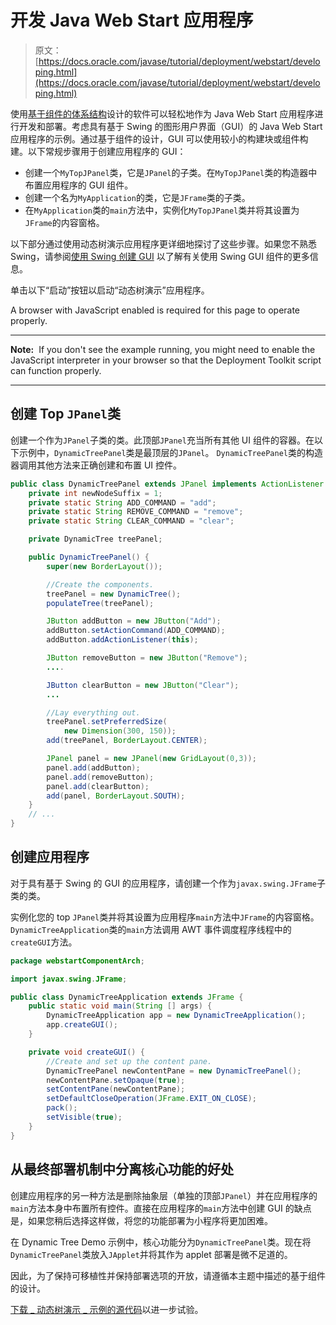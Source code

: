 # 开发 Java Web Start 应用程序

> 原文： [https://docs.oracle.com/javase/tutorial/deployment/webstart/developing.html](https://docs.oracle.com/javase/tutorial/deployment/webstart/developing.html)

使用[基于组件的体系结构](../index.html#componentBasedArch)设计的软件可以轻松地作为 Java Web Start 应用程序进行开发和部署。考虑具有基于 Swing 的图形用户界面（GUI）的 Java Web Start 应用程序的示例。通过基于组件的设计，GUI 可以使用较小的构建块或组件构建。以下常规步骤用于创建应用程序的 GUI：

*   创建一个`MyTopJPanel`类，它是`JPanel`的子类。在`MyTopJPanel`类的构造器中布置应用程序的 GUI 组件。
*   创建一个名为`MyApplication`的类，它是`JFrame`类的子类。
*   在`MyApplication`类的`main`方法中，实例化`MyTopJPanel`类并将其设置为`JFrame`的内容窗格。

以下部分通过使用动态树演示应用程序更详细地探讨了这些步骤。如果您不熟悉 Swing，请参阅[使用 Swing 创建 GUI](../../uiswing/index.html) 以了解有关使用 Swing GUI 组件的更多信息。

单击以下“启动”按钮以启动“动态树演示”应用程序。

<noscript>A browser with JavaScript enabled is required for this page to operate properly.</noscript>

* * *

**Note:**  If you don't see the example running, you might need to enable the JavaScript interpreter in your browser so that the Deployment Toolkit script can function properly.

* * *

## 创建 Top `JPanel`类

创建一个作为`JPanel`子类的类。此顶部`JPanel`充当所有其他 UI 组件的容器。在以下示例中，`DynamicTreePanel`类是最顶层的`JPanel`。 `DynamicTreePanel`类的构造器调用其他方法来正确创建和布置 UI 控件。

```java
public class DynamicTreePanel extends JPanel implements ActionListener {
    private int newNodeSuffix = 1;
    private static String ADD_COMMAND = "add";
    private static String REMOVE_COMMAND = "remove";
    private static String CLEAR_COMMAND = "clear";

    private DynamicTree treePanel;

    public DynamicTreePanel() {
        super(new BorderLayout());

        //Create the components.
        treePanel = new DynamicTree();
        populateTree(treePanel);

        JButton addButton = new JButton("Add");
        addButton.setActionCommand(ADD_COMMAND);
        addButton.addActionListener(this);

        JButton removeButton = new JButton("Remove");
        ....

        JButton clearButton = new JButton("Clear");
        ...

        //Lay everything out.
        treePanel.setPreferredSize(
            new Dimension(300, 150));
        add(treePanel, BorderLayout.CENTER);

        JPanel panel = new JPanel(new GridLayout(0,3));
        panel.add(addButton);
        panel.add(removeButton); 
        panel.add(clearButton);
        add(panel, BorderLayout.SOUTH);
    }
    // ...
}

```

## 创建应用程序

对于具有基于 Swing 的 GUI 的应用程序，请创建一个作为`javax.swing.JFrame`子类的类。

实例化您的 top `JPanel`类并将其设置为应用程序`main`方法中`JFrame`的内容窗格。 `DynamicTreeApplication`类的`main`方法调用 AWT 事件调度程序线程中的`createGUI`方法。

```java
package webstartComponentArch;

import javax.swing.JFrame;

public class DynamicTreeApplication extends JFrame {
    public static void main(String [] args) {
        DynamicTreeApplication app = new DynamicTreeApplication();
        app.createGUI();
    }

    private void createGUI() {
        //Create and set up the content pane.
        DynamicTreePanel newContentPane = new DynamicTreePanel();
        newContentPane.setOpaque(true); 
        setContentPane(newContentPane);
        setDefaultCloseOperation(JFrame.EXIT_ON_CLOSE);
        pack();
        setVisible(true);
    }    
}

```

## 从最终部署机制中分离核心功能的好处

创建应用程序的另一种方法是删除抽象层（单独的顶部`JPanel`）并在应用程序的`main`方法本身中布置所有控件。直接在应用程序的`main`方法中创建 GUI 的缺点是，如果您稍后选择这样做，将您的功能部署为小程序将更加困难。

在 Dynamic Tree Demo 示例中，核心功能分为`DynamicTreePanel`类。现在将`DynamicTreePanel`类放入`JApplet`并将其作为 applet 部署是微不足道的。

因此，为了保持可移植性并保持部署选项的开放，请遵循本主题中描述的基于组件的设计。

[下载 _ 动态树演示 _ 示例的源代码](examplesIndex.html#DynamicTreeDemo)以进一步试验。